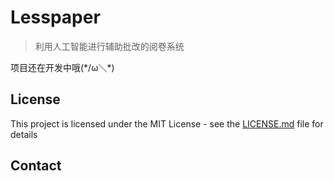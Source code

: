 # Lesspaper
> 利用人工智能进行辅助批改的阅卷系统

项目还在开发中哦(\*/ω＼*)

## License

This project is licensed under the MIT License - see the [LICENSE.md](LICENSE.md) file for details

## Contact